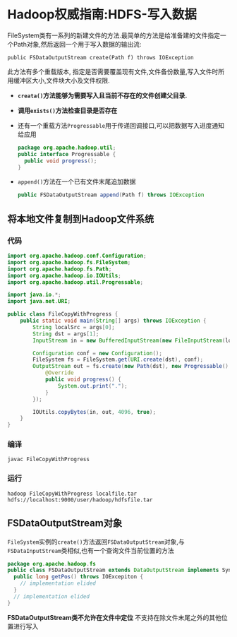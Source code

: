 # Hadoop权威指南:HDFS-写入数据

FileSystem类有一系列的新建文件的方法.最简单的方法是给准备建的文件指定一个Path对象,然后返回一个用于写入数据的输出流:

`public FSDataOutputStream create(Path f) throws IOException`

此方法有多个重载版本, 指定是否需要覆盖现有文件,文件备份数量,写入文件时所用缓冲区大小,文件块大小及文件权限.

- **`creata()`方法能够为需要写入且当前不存在的文件创建父目录.**

- **调用`exists()`方法检查目录是否存在**

- 还有一个重载方法`Progressable`用于传递回调接口,可以把数据写入进度通知给应用

  ```java
  package org.apache.hadoop.util;
  public interface Progressable {
    public void progress();
  }
  ```

- `append()`方法在一个已有文件末尾追加数据

  ```java
  public FSDataOutputStream append(Path f) throws IOException
  ```



## 将本地文件复制到Hadoop文件系统

### 代码

```java
import org.apache.hadoop.conf.Configuration;
import org.apache.hadoop.fs.FileSystem;
import org.apache.hadoop.fs.Path;
import org.apache.hadoop.io.IOUtils;
import org.apache.hadoop.util.Progressable;

import java.io.*;
import java.net.URI;

public class FileCopyWithProgress {
    public static void main(String[] args) throws IOException {
        String localSrc = args[0];
        String dst = args[1];
        InputStream in = new BufferedInputStream(new FileInputStream(localSrc));

        Configuration conf = new Configuration();
        FileSystem fs = FileSystem.get(URI.create(dst), conf);
        OutputStream out = fs.create(new Path(dst), new Progressable() {
            @Override
            public void progress() {
                System.out.print(".");
            }
        });

        IOUtils.copyBytes(in, out, 4096, true);
    }
}
```

### 编译

`javac FileCopyWithProgress`

### 运行

`hadoop FileCopyWithProgress localfile.tar hdfs://localhost:9000/user/hadoop/hdfsfile.tar`



## FSDataOutputStream对象

`FileSystem`实例的`create()`方法返回`FSDataOutputStream`对象,与`FSDataInputStream`类相似,也有一个查询文件当前位置的方法

```java
package org.apache.hadoop.fs
public class FSDataOutputStream extends DataOutputStream implements Syncable {
  public long getPos() throws IOExcepiton {
  	// implementation elided
  }
  // implementation elided
}
```

**FSDataOutputStream类不允许在文件中定位** 不支持在除文件末尾之外的其他位置进行写入



